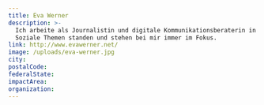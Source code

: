 ```yaml
---
title: Eva Werner
description: >-
  Ich arbeite als Journalistin und digitale Kommunikationsberaterin in Berlin.
  Soziale Themen standen und stehen bei mir immer im Fokus.
link: http://www.evawerner.net/
image: /uploads/eva-werner.jpg
city:
postalCode:
federalState:
impactArea:
organization:
---
```


